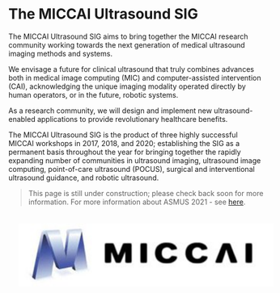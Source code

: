 # The MICCAI Ultrasound SIG

The MICCAI Ultrasound SIG aims to bring together the MICCAI research community working towards the next generation of medical ultrasound imaging methods and systems. 

We envisage a future for clinical ultrasound that truly combines advances both in medical image computing (MIC) and computer-assisted intervention (CAI), acknowledging the unique imaging modality operated directly by human operators, or in the future, robotic systems. 

As a research community, we will design and implement new ultrasound-enabled applications to provide revolutionary healthcare benefits.   

The MICCAI Ultrasound SIG is the product of three highly successful MICCAI workshops in 2017, 2018, and 2020; establishing the SIG as a permanent basis throughout the year for bringing together the rapidly expanding number of communities in ultrasound imaging, ultrasound image computing, point-of-care ultrasound (POCUS), surgical and interventional ultrasound guidance, and robotic ultrasound. 

> This page is still under construction; please check back soon for more information. For more information about ASMUS 2021 - see [here](asmus21).

<div align=center>
  <img style="padding: 20px;" src="im/miccai.jpg" height=125px>
</div>